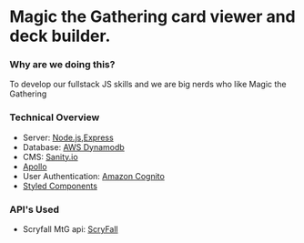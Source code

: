 # Magic the Gathering card viewer and deck builder.

### Why are we doing this?

To develop our fullstack JS skills and we are big nerds who like Magic the Gathering

### Technical Overview

- Server: [Node.js](https://nodejs.org/dist/latest-v12.x/docs/api/),[Express](https://expressjs.com/)
- Database: [AWS Dynamodb](https://aws.amazon.com/dynamodb/)
- CMS: [Sanity.io](https://www.sanity.io/)
- [Apollo](https://www.apollographql.com/)
- User Authentication: [Amazon Cognito](https://aws.amazon.com/cognito/)
- [Styled Components](https://styled-components.com/)

### API's Used

- Scryfall MtG api: [ScryFall](https://scryfall.com/docs/api)
